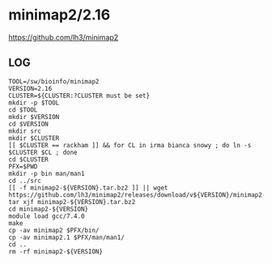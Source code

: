 minimap2/2.16
============

<https://github.com/lh3/minimap2>


LOG
---

    TOOL=/sw/bioinfo/minimap2
    VERSION=2.16
    CLUSTER=${CLUSTER:?CLUSTER must be set}
    mkdir -p $TOOL
    cd $TOOL
    mkdir $VERSION
    cd $VERSION
    mkdir src
    mkdir $CLUSTER
    [[ $CLUSTER == rackham ]] && for CL in irma bianca snowy ; do ln -s $CLUSTER $CL ; done
    cd $CLUSTER
    PFX=$PWD
    mkdir -p bin man/man1
    cd ../src
    [[ -f minimap2-${VERSION}.tar.bz2 ]] || wget https://github.com/lh3/minimap2/releases/download/v${VERSION}/minimap2-${VERSION}.tar.bz2
    tar xjf minimap2-${VERSION}.tar.bz2
    cd minimap2-${VERSION}
    module load gcc/7.4.0
    make
    cp -av minimap2 $PFX/bin/
    cp -av minimap2.1 $PFX/man/man1/
    cd ..
    rm -rf minimap2-${VERSION}


